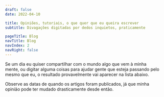 ```yaml
---
draft: false
date: 2022-04-10

title: Opiniões, tutoriais, o que quer que eu queira escrever
subtitle: Divagações digitadas por dedos inquietos, praticamente

pageTitle: Blog
navTitle: Blog
navIndex: 2
navRight: false
---
```


Se um dia eu quiser compartilhar com o mundo algo que vem à minha mente, ou
digitar alguma coisas para ajudar gente que esteja passando pelo mesmo que eu, o
resultado provavelmente vai aparecer na lista abaixo.

Observe as datas de quando os artigos foram publicados, já que minha opinião
pode ter mudado drasticamente desde então.
